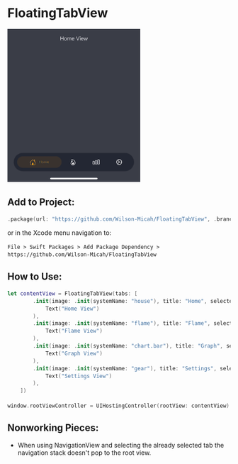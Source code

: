 # FloatingTabView

<img src="Resources/example.gif" alt="TabView Example" width="300"/>

## Add to Project:

```swift
.package(url: "https://github.com/Wilson-Micah/FloatingTabView", .branch("master"))
```

or in the Xcode menu navigation to:

`File > Swift Packages > Add Package Dependency > https://github.com/Wilson-Micah/FloatingTabView`

## How to Use:

```swift
let contentView = FloatingTabView(tabs: [
		.init(image: .init(systemName: "house"), title: "Home", selectedColor: .orange, content: 
			Text("Home View")
		),
		.init(image: .init(systemName: "flame"), title: "Flame", selectedColor: .orange, content:
			Text("Flame View")
		),
		.init(image: .init(systemName: "chart.bar"), title: "Graph", selectedColor: .orange, content:
			Text("Graph View")
		),
		.init(image: .init(systemName: "gear"), title: "Settings", selectedColor: .orange, content:
			Text("Settings View")
		),
	])
	
window.rootViewController = UIHostingController(rootView: contentView)
```

## Nonworking Pieces:
- When using NavigationView and selecting the already selected tab the navigation stack doesn't pop to the root view.
